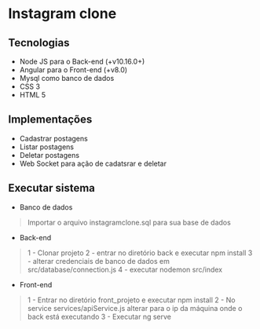 # Instagram clone

## Tecnologias
- Node JS para o Back-end (+v10.16.0+)
- Angular para o Front-end (+v8.0)
- Mysql como banco de dados
- CSS 3
- HTML 5

## Implementações
- Cadastrar postagens
- Listar postagens
- Deletar postagens
- Web Socket para ação de  cadatsrar e deletar

## Executar sistema
- Banco de dados
> Importar o arquivo instagramclone.sql para sua base de dados

- Back-end
> 1 - Clonar projeto
> 2 - entrar no diretório back e executar npm install
> 3 - alterar credenciais de banco de dados em src/database/connection.js
> 4 - executar nodemon src/index

- Front-end
> 1 - Entrar no diretório front_projeto e executar npm install
> 2 - No service services/apiService.js alterar para o ip da máquina onde o back está executando
> 3 - Executar ng serve






